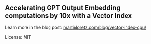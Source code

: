 ## Accelerating GPT Output Embedding computations by 10x with a Vector Index

Learn more in the blog post: [martinloretz.com/blog/vector-index-cpu/](https://martinloretz.com/blog/vector-index-cpu/)

License: MIT
